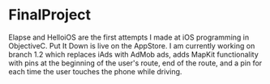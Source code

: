 # FinalProject

Elapse and HelloiOS are the first attempts I made at iOS programming in ObjectiveC. Put It Down is live on the AppStore. 
I am currently working on branch 1.2 which replaces iAds with AdMob ads, adds MapKit functionality with pins at the
beginning of the user's route, end of the route, and a pin for each time the user touches the phone while driving.

